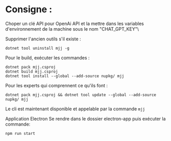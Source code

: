 # Consigne :

Choper un clé API pour OpenAi API et la mettre dans les variables d'environnement de la machine sous le nom "CHAT_GPT_KEY"\

Supprimer l'ancien outils s'il existe :
```
dotnet tool uninstall mjj -g
```

Pour le build, exécuter les commandes : 
```
dotnet pack mjj.csproj
dotnet build mjj.csproj
dotnet tool install --global --add-source nupkg/ mjj
```

Pour les experts qui comprennent ce qu'ils font :
```
dotnet pack mjj.csproj && dotnet tool update --global --add-source nupkg/ mjj
```

Le cli est maintenant disponible et appelable par la commande ```mjj```


Application Electron
Se rendre dans le dossier electron-app puis exécuter la commande:
```
npm run start
```